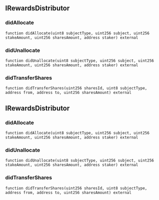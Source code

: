 ## IRewardsDistributor

### didAllocate

```solidity
function didAllocate(uint8 subjectType, uint256 subject, uint256 stakeAmount, uint256 sharesAmount, address staker) external
```

### didUnallocate

```solidity
function didUnallocate(uint8 subjectType, uint256 subject, uint256 stakeAmount, uint256 sharesAmount, address staker) external
```

### didTransferShares

```solidity
function didTransferShares(uint256 sharesId, uint8 subjectType, address from, address to, uint256 sharesAmount) external
```

## IRewardsDistributor

### didAllocate

```solidity
function didAllocate(uint8 subjectType, uint256 subject, uint256 stakeAmount, uint256 sharesAmount, address staker) external
```

### didUnallocate

```solidity
function didUnallocate(uint8 subjectType, uint256 subject, uint256 stakeAmount, uint256 sharesAmount, address staker) external
```

### didTransferShares

```solidity
function didTransferShares(uint256 sharesId, uint8 subjectType, address from, address to, uint256 sharesAmount) external
```
